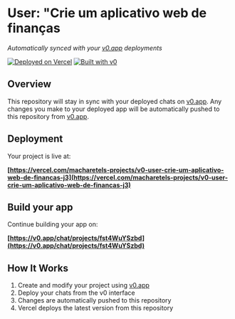 # User: "Crie um aplicativo web de finanças

*Automatically synced with your [v0.app](https://v0.app) deployments*

[![Deployed on Vercel](https://img.shields.io/badge/Deployed%20on-Vercel-black?style=for-the-badge&logo=vercel)](https://vercel.com/macharetels-projects/v0-user-crie-um-aplicativo-web-de-financas-j3)
[![Built with v0](https://img.shields.io/badge/Built%20with-v0.app-black?style=for-the-badge)](https://v0.app/chat/projects/fst4WuYSzbd)

## Overview

This repository will stay in sync with your deployed chats on [v0.app](https://v0.app).
Any changes you make to your deployed app will be automatically pushed to this repository from [v0.app](https://v0.app).

## Deployment

Your project is live at:

**[https://vercel.com/macharetels-projects/v0-user-crie-um-aplicativo-web-de-financas-j3](https://vercel.com/macharetels-projects/v0-user-crie-um-aplicativo-web-de-financas-j3)**

## Build your app

Continue building your app on:

**[https://v0.app/chat/projects/fst4WuYSzbd](https://v0.app/chat/projects/fst4WuYSzbd)**

## How It Works

1. Create and modify your project using [v0.app](https://v0.app)
2. Deploy your chats from the v0 interface
3. Changes are automatically pushed to this repository
4. Vercel deploys the latest version from this repository